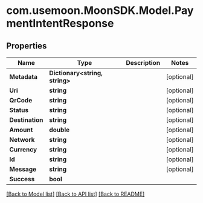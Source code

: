 # com.usemoon.MoonSDK.Model.PaymentIntentResponse

## Properties

| Name            | Type                            | Description | Notes       |
| --------------- | ------------------------------- | ----------- | ----------- |
| **Metadata**    | **Dictionary\<string, string>** |             | \[optional] |
| **Uri**         | **string**                      |             | \[optional] |
| **QrCode**      | **string**                      |             | \[optional] |
| **Status**      | **string**                      |             | \[optional] |
| **Destination** | **string**                      |             | \[optional] |
| **Amount**      | **double**                      |             | \[optional] |
| **Network**     | **string**                      |             | \[optional] |
| **Currency**    | **string**                      |             | \[optional] |
| **Id**          | **string**                      |             | \[optional] |
| **Message**     | **string**                      |             | \[optional] |
| **Success**     | **bool**                        |             |             |

[\[Back to Model list\]](./#documentation-for-models) [\[Back to API list\]](./#documentation-for-api-endpoints) [\[Back to README\]](./)

